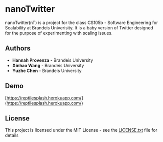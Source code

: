 # nanoTwitter

nanoTwitter(nT) is a project for the class CS105b - Software Engineering for Scalability at Brandeis Univerisity.
It is a baby version of Twitter designed for the purpose of experimenting with scaling issues.

## Authors

* **Hannah Provenza** - Brandeis University
* **Xinhao Wang** - Brandeis University
* **Yuzhe Chen** - Brandeis University

## Demo

[https://reptilesplash.herokuapp.com/](https://reptilesplash.herokuapp.com/)

## License

This project is licensed under the MIT License - see the [LICENSE.txt](LICENSE.txt) file for details
